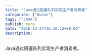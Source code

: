 ```yaml
---
title: "Java通过阻塞队列实现生产者消费者"
categories: ["Queue"]
tags: ["JAVA"]
publish: ture
date: "2016-12-27T16:10:12+08:00"
description: 
---
```


Java通过阻塞队列实现生产者消费者。
